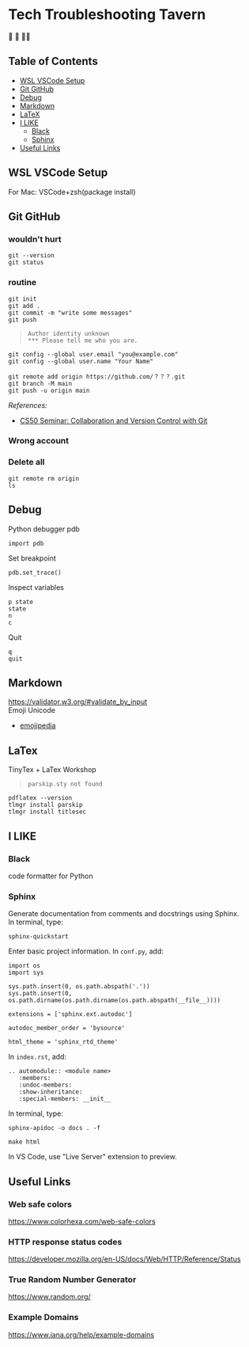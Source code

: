 # Tech Troubleshooting Tavern

&#x1F916; &#x1F37B; &#x1F469;&#x200D;&#x1F4BB;<br>

## Table of Contents
- [WSL VSCode Setup](#wsl-vscode-setup)
- [Git GitHub](#git-github)
- [Debug](#debug)
- [Markdown](#markdown)
- [LaTeX](#latex)
- [I LIKE](#i-like)
  - [Black](#black)
  - [Sphinx](#sphinx)
- [Useful Links](#useful-links)


## WSL VSCode Setup
<!-- TODO -->
For Mac: VSCode+zsh(package install)

## Git GitHub

### wouldn't hurt
```
git --version
git status
```
### routine
```
git init
git add .
git commit -m "write some messages"
git push
```
> ```
> Author identity unknown
> *** Please tell me who you are.
> ```
```
git config --global user.email "you@example.com"
git config --global user.name "Your Name"

git remote add origin https://github.com/？？？.git
git branch -M main
git push -u origin main
```

*References:*
- [CS50 Seminar: Collaboration and Version Control with Git](https://youtu.be/S-gBbnBDUhA)<br>

### Wrong account
<!-- TODO -->

### Delete all
<!-- TODO -->
```
git remote rm origin
ls 
```

## Debug
Python debugger pdb

```
import pdb
```

Set breakpoint
```
pdb.set_trace()
```

Inspect variables
```
p state
state
n
c
```
Quit
```
q
quit
```

## Markdown
<!-- TODO -->
https://validator.w3.org/#validate_by_input<br>
Emoji Unicode
- [emojipedia](https://emojipedia.org/guide-dog#technical)

## LaTex
TinyTex + LaTex Workshop

> ```
> parskip.sty not found
> ```
```
pdflatex --version
tlmgr install parskip
tlmgr install titlesec
```
## I LIKE
### Black
code formatter for Python<br>
### Sphinx
Generate documentation from comments and docstrings using Sphinx. <br>
In terminal, type:
```
sphinx-quickstart
```
Enter basic project information.
In `conf.py`, add:
```
import os
import sys

sys.path.insert(0, os.path.abspath('.'))
sys.path.insert(0, os.path.dirname(os.path.dirname(os.path.abspath(__file__))))

extensions = ['sphinx.ext.autodoc']

autodoc_member_order = 'bysource'

html_theme = 'sphinx_rtd_theme'
```
In `index.rst`, add:
```
.. automodule:: <module name>
   :members:
   :undoc-members:
   :show-inheritance:
   :special-members: __init__
```
In terminal, type:
```
sphinx-apidoc -o docs . -f
```
```
make html
```
In VS Code, use "Live Server" extension to preview.

## Useful Links

### Web safe colors
https://www.colorhexa.com/web-safe-colors

### HTTP response status codes
https://developer.mozilla.org/en-US/docs/Web/HTTP/Reference/Status

### True Random Number Generator
https://www.random.org/

### Example Domains
https://www.iana.org/help/example-domains
